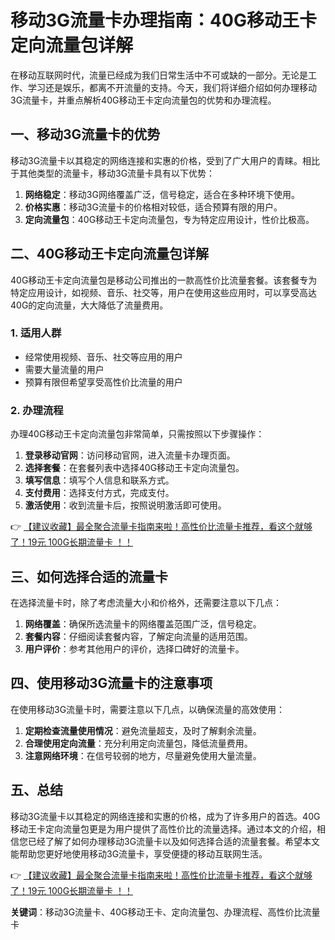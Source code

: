 # 移动3G流量卡办理指南：40G移动王卡定向流量包详解

在移动互联网时代，流量已经成为我们日常生活中不可或缺的一部分。无论是工作、学习还是娱乐，都离不开流量的支持。今天，我们将详细介绍如何办理移动3G流量卡，并重点解析40G移动王卡定向流量包的优势和办理流程。

## 一、移动3G流量卡的优势

移动3G流量卡以其稳定的网络连接和实惠的价格，受到了广大用户的青睐。相比于其他类型的流量卡，移动3G流量卡具有以下优势：

1. **网络稳定**：移动3G网络覆盖广泛，信号稳定，适合在多种环境下使用。
2. **价格实惠**：移动3G流量卡的价格相对较低，适合预算有限的用户。
3. **定向流量包**：40G移动王卡定向流量包，专为特定应用设计，性价比极高。

## 二、40G移动王卡定向流量包详解

40G移动王卡定向流量包是移动公司推出的一款高性价比流量套餐。该套餐专为特定应用设计，如视频、音乐、社交等，用户在使用这些应用时，可以享受高达40G的定向流量，大大降低了流量费用。

### 1. 适用人群
- 经常使用视频、音乐、社交等应用的用户
- 需要大量流量的用户
- 预算有限但希望享受高性价比流量的用户

### 2. 办理流程
办理40G移动王卡定向流量包非常简单，只需按照以下步骤操作：
1. **登录移动官网**：访问移动官网，进入流量卡办理页面。
2. **选择套餐**：在套餐列表中选择40G移动王卡定向流量包。
3. **填写信息**：填写个人信息和联系方式。
4. **支付费用**：选择支付方式，完成支付。
5. **激活使用**：收到流量卡后，按照说明激活即可使用。

👉 [【建议收藏】最全聚合流量卡指南来啦！高性价比流量卡推荐，看这个就够了！19元 100G长期流量卡 ！！](https://bit.ly/Liuliangka)

## 三、如何选择合适的流量卡

在选择流量卡时，除了考虑流量大小和价格外，还需要注意以下几点：

1. **网络覆盖**：确保所选流量卡的网络覆盖范围广泛，信号稳定。
2. **套餐内容**：仔细阅读套餐内容，了解定向流量的适用范围。
3. **用户评价**：参考其他用户的评价，选择口碑好的流量卡。

## 四、使用移动3G流量卡的注意事项

在使用移动3G流量卡时，需要注意以下几点，以确保流量的高效使用：

1. **定期检查流量使用情况**：避免流量超支，及时了解剩余流量。
2. **合理使用定向流量**：充分利用定向流量包，降低流量费用。
3. **注意网络环境**：在信号较弱的地方，尽量避免使用大量流量。

## 五、总结

移动3G流量卡以其稳定的网络连接和实惠的价格，成为了许多用户的首选。40G移动王卡定向流量包更是为用户提供了高性价比的流量选择。通过本文的介绍，相信您已经了解了如何办理移动3G流量卡以及如何选择合适的流量套餐。希望本文能帮助您更好地使用移动3G流量卡，享受便捷的移动互联网生活。

👉 [【建议收藏】最全聚合流量卡指南来啦！高性价比流量卡推荐，看这个就够了！19元 100G长期流量卡 ！！](https://bit.ly/Liuliangka)

**关键词**：移动3G流量卡、40G移动王卡、定向流量包、办理流程、高性价比流量卡